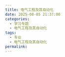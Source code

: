 ```yaml
---
title: 电气工程及其自动化
date: 2025-08-05 21:37:00
categories:
  - 学习专题
  - 电气工程及其自动化
tags:
  - 专业
  - 电气工程及其自动化
permalink:
---
```



